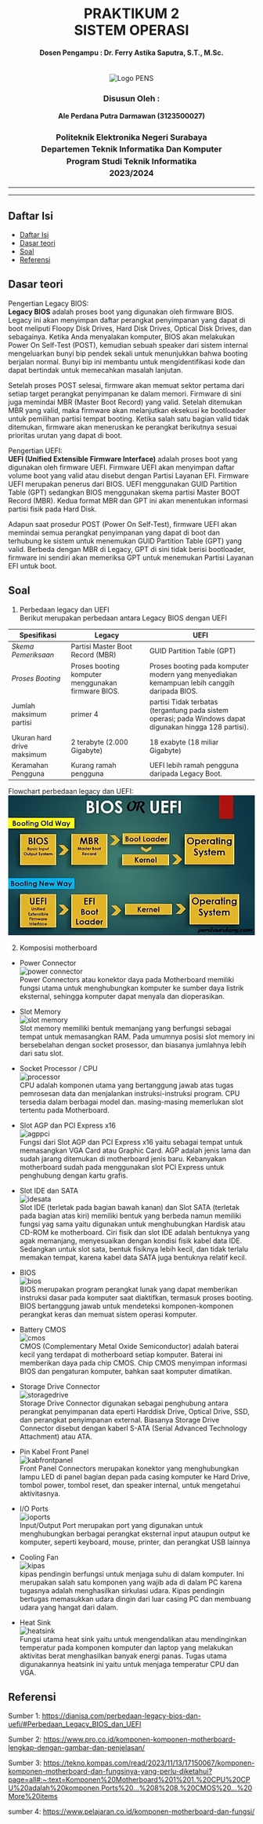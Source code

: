 <div align="center">
  <h1 style="text-align: center;font-weight: bold">PRAKTIKUM 2<br>SISTEM OPERASI</h1>
  <h4 style="text-align: center;">Dosen Pengampu : Dr. Ferry Astika Saputra, S.T., M.Sc.</h4>
</div>
<br />
<div align="center">
  <img src="https://upload.wikimedia.org/wikipedia/id/4/44/Logo_PENS.png" alt="Logo PENS">
  <h3 style="text-align: center;">Disusun Oleh : </h3>
  <p style="text-align: center;">
    <strong>Ale Perdana Putra Darmawan (3123500027) </strong><br>
  </p>
<h3 style="text-align: center;line-height: 1.5">Politeknik Elektronika Negeri Surabaya<br>Departemen Teknik Informatika Dan Komputer<br>Program Studi Teknik Informatika<br>2023/2024</h3>
  <hr><hr>
</div>

## Daftar Isi
- [Daftar Isi](#daftar-isi)
- [Dasar teori](#dasar-teori)
- [Soal](#soal)
- [Referensi](#referensi)

## Dasar teori
Pengertian Legacy BIOS:</br>
<strong>Legacy BIOS</strong> adalah proses boot yang digunakan oleh firmware BIOS. Legacy ini akan menyimpan daftar perangkat penyimpanan yang dapat di boot meliputi Floopy Disk Drives, Hard Disk Drives, Optical Disk Drives, dan sebagainya. Ketika Anda menyalakan komputer, BIOS akan melakukan Power On Self-Test (POST), kemudian sebuah speaker dari sistem internal mengeluarkan bunyi bip pendek sekali untuk menunjukkan bahwa booting berjalan normal. Bunyi bip ini membantu untuk mengidentifikasi kode dan dapat bertindak untuk memecahkan masalah lanjutan.

Setelah proses POST selesai, firmware akan memuat sektor pertama dari setiap target perangkat penyimpanan ke dalam memori. Firmware di sini juga memindai MBR (Master Boot Record) yang valid. Setelah ditemukan MBR yang valid, maka firmware akan melanjutkan eksekusi ke bootloader untuk pemilihan partisi tempat booting. Ketika salah satu bagian valid tidak ditemukan, firmware akan meneruskan ke perangkat berikutnya sesuai prioritas urutan yang dapat di boot.

Pengertian UEFI:</br>
<strong>UEFI (Unified Extensible Firmware Interface)</strong> adalah proses boot yang digunakan oleh firmware UEFI. Firmware UEFI akan menyimpan daftar volume boot yang valid atau disebut dengan Partisi Layanan EFI. Firmware UEFI merupakan penerus dari BIOS. UEFI menggunakan GUID Partition Table (GPT) sedangkan BIOS menggunakan skema partisi Master BOOT Record (MBR). Kedua format MBR dan GPT ini akan menentukan informasi partisi fisik pada Hard Disk.

Adapun saat prosedur POST (Power On Self-Test), firmware UEFI akan memindai semua perangkat penyimpanan yang dapat di boot dan terhubung ke sistem untuk menemukan GUID Partition Table (GPT) yang valid. Berbeda dengan MBR di Legacy, GPT di sini tidak berisi bootloader, firmware ini sendiri akan memeriksa GPT untuk menemukan Partisi Layanan EFI untuk boot.

## Soal
1. Perbedaan legacy dan UEFI</br>
   Berikut merupakan perbedaan antara Legacy BIOS dengan UEFI
   
Spesifikasi | Legacy | UEFI
--- | --- | ---
*Skema Pemeriksaan* | Partisi	Master Boot Record (MBR) |	GUID Partition Table (GPT)
*Proses Booting*	| Proses booting komputer menggunakan firmware BIOS. |	Proses booting pada komputer modern yang menyediakan kemampuan lebih canggih daripada BIOS.
Jumlah maksimum partisi | primer	4 | partisi	Tidak terbatas (tergantung pada sistem operasi; pada Windows dapat digunakan hingga 128 partisi).
Ukuran hard drive maksimum |	2 terabyte (2.000 Gigabyte)	| 18 exabyte (18 miliar Gigabyte)
Keramahan Pengguna	| Kurang ramah pengguna |	UEFI lebih ramah pengguna daripada Legacy Boot.

Flowchart perbedaan legacy dan UEFI:</br>
![ss](assets/flowchart.jpeg)

2. Komposisi motherboard
- Power Connector</br>
![power connector](https://www.pelajaran.co.id/wp-content/uploads/2020/04/slot-konektor.jpg)</br>
Power Connectors atau konektor daya pada Motherboard memiliki fungsi utama untuk menghubungkan komputer ke sumber daya listrik eksternal, sehingga komputer dapat menyala dan dioperasikan.

- Slot Memory</br>
![slot memory](https://www.pro.co.id/wp-content/uploads/2016/09/slot-ram.jpg)</br>
Slot memory memiliki bentuk memanjang yang berfungsi sebagai tempat untuk memasangkan RAM. Pada umumnya posisi slot memory ini bersebelahan dengan socket prosessor, dan biasanya jumlahnya lebih dari satu slot.

- Socket Processor / CPU</br>
![processor](https://www.pro.co.id/wp-content/uploads/2016/09/slot-prosessor.jpg)</br>
CPU adalah komponen utama yang bertanggung jawab atas tugas pemrosesan data dan menjalankan instruksi-instruksi program. CPU tersedia dalam berbagai model dan. masing-masing memerlukan slot tertentu pada Motherboard.

- Slot AGP dan PCI Express x16</br>
![agppci](https://www.pro.co.id/wp-content/uploads/2016/09/pci-agp-360x220.jpg)</br>
Fungsi dari Slot AGP dan PCI Express x16 yaitu sebagai tempat untuk memasangkan VGA Card atau Graphic Card. AGP adalah jenis lama dan sudah jarang ditemukan di motherboard jenis baru. Kebanyakan motherboard sudah pada menggunakan slot PCI Express untuk penghubung dengan kartu grafis.

- Slot IDE dan SATA</br>
![idesata](https://www.pelajaran.co.id/wp-content/uploads/2020/04/Slot-IDE-SATA.jpg)</br>
Slot IDE (terletak pada bagian bawah kanan) dan Slot SATA (terletak pada bagian atas kiri) memiliki bentuk yang berbeda namun memiliki fungsi yag sama yaitu digunakan untuk menghubungkan Hardisk atau CD-ROM ke motherboard. Ciri fisik dan slot IDE adalah bentuknya yang agak memanjang, menyesuaikan dengan kondisi fisik kabel data IDE. Sedangkan untuk slot sata, bentuk fisiknya lebih kecil, dan tidak terlalu memakan tempat, karena kabel data SATA juga bentuknya relatif kecil.

- BIOS</br>
![bios](https://www.pro.co.id/wp-content/uploads/2016/09/bios.jpg)</br>
BIOS merupakan program perangkat lunak yang dapat memberikan instruksi dasar pada komputer saat diaktifkan, termasuk proses booting. BIOS bertanggung jawab untuk mendeteksi komponen-komponen perangkat keras dan memuat sistem operasi komputer.

- Battery CMOS</br>
![cmos](https://www.pelajaran.co.id/wp-content/uploads/2020/04/Battery-BIOS.jpg)</br>
CMOS (Complementary Metal Oxide Semiconductor) adalah baterai kecil yang terdapat di motherboard setiap komputer. Baterai ini memberikan daya pada chip CMOS. Chip CMOS menyimpan informasi BIOS dan pengaturan komputer, bahkan saat komputer dimatikan.

- Storage Drive Connector</br>
![storagedrive](https://www.pelajaran.co.id/wp-content/uploads/2020/04/Storage-Drive-konektor.jpg)</br>
Storage Drive Connector digunakan sebagai penghubung antara perangkat penyimpanan data eperti Harddisk Drive, Optical Drive, SSD, dan perangkat penyimpanan external. Biasanya Storage Drive Connector disebut dengan kaberl S-ATA (Serial Advanced Technology Attachment) atau ATA.

- Pin Kabel Front Panel</br>
![kabfrontpanel](https://www.pelajaran.co.id/wp-content/uploads/2020/04/Pin-Kabel-Front-Panel.jpg)</br>
Front Panel Connectors merupakan konektor yang menghubungkan lampu LED di panel bagian depan pada casing komputer ke Hard Drive, tombol power, tombol reset, dan speaker internal, untuk mengetahui aktivitasnya.

- I/O Ports</br>
![ioports](https://www.pelajaran.co.id/wp-content/uploads/2020/04/io-port.jpg)</br>
Input/Output Port merupakan port yang digunakan untuk menghubungkan berbagai perangkat eksternal input ataupun output ke komputer, seperti keyboard, mouse, printer, dan perangkat USB lainnya

- Cooling Fan</br>
![kipas](https://th.bing.com/th/id/OIP.PEufGa2IEzQO6744ucLUpQHaE8?rs=1&pid=ImgDetMain)</br>
kipas pendingin berfungsi untuk menjaga suhu di dalam komputer. Ini merupakan salah satu komponen yang wajib ada di dalam PC karena tugasnya adalah menghasilkan sirkulasi udara. Kipas pendingin bertugas memasukkan udara dingin dari luar casing PC dan membuang udara yang hangat dari dalam.

- Heat Sink</br>
![heatsink](https://th.bing.com/th/id/R.5ae87f33bbedc233b702df0e9f43954d?rik=Q52gbuC67IhCNA&riu=http%3a%2f%2fimg.hexus.net%2fv2%2fmotherboards%2fintel%2fintel%2fDX48BT2%2fDSCF6350-copy-big.jpg&ehk=Bxycs0mTjT%2b%2f2T9ASblIYlQhctf8rAO7%2bPRMmd11lbM%3d&risl=&pid=ImgRaw&r=0)</br>
Fungsi utama heat sink yaitu untuk mengendalikan atau mendinginkan temperatur pada komponen komputer dan laptop yang melakukan aktivitas berat menghasilkan banyak energi panas. Tugas utama digunakannya heatsink ini yaitu untuk menjaga temperatur CPU dan VGA.

## Referensi
Sumber 1: https://dianisa.com/perbedaan-legacy-bios-dan-uefi/#Perbedaan_Legacy_BIOS_dan_UEFI

Sumber 2: https://www.pro.co.id/komponen-komponen-motherboard-lengkap-dengan-gambar-dan-penjelasan/

Sumber 3: https://tekno.kompas.com/read/2023/11/13/17150067/komponen-komponen-motherboard-dan-fungsinya-yang-perlu-diketahui?page=all#:~:text=Komponen%20Motherboard%201%201.%20CPU%20CPU%20adalah%20komponen,Ports%20...%208%208.%20CMOS%20...%20More%20items

sumber 4: https://www.pelajaran.co.id/komponen-motherboard-dan-fungsi/
